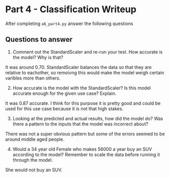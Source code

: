 # Part 4 - Classification Writeup

After completing `a6_part4.py` answer the following questions

## Questions to answer

1. Comment out the StandardScaler and re-run your test. How accurate is the model? Why is that?

It was around 0.70. StandardScaler balances the data so that they are relative to eachother, so remoivng this would make the model weigh certain varibles more than others.

2. How accurate is the model with the StandardScaler? Is this model accurate enough for the given use case? Explain.

It was 0.87 accurate. I think for this purpose it is pretty good and could be used for this use case because it is not that high stakes.

3. Looking at the predicted and actual results, how did the model do? Was there a pattern to the inputs that the model was incorrect about?

There was not a super obvious pattern but some of the errors seemed to be around middle aged people.

4. Would a 34 year old Female who makes 56000 a year buy an SUV according to the model? Remember to scale the data before running it through the model.

She would not buy an SUV.